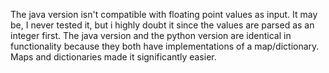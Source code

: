 The java version isn't compatible with floating point values as input.
It may be, I never tested it, but i highly doubt it since the values are parsed as an integer first.
The java version and the python version are identical in functionality because they both have implementations of a map/dictionary.
Maps and dictionaries made it significantly easier.
